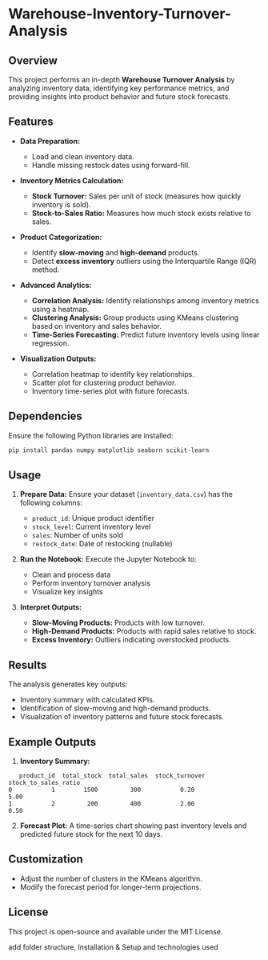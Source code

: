 # Warehouse-Inventory-Turnover-Analysis
## Overview

This project performs an in-depth **Warehouse Turnover Analysis** by analyzing inventory data, identifying key performance metrics, and providing insights into product behavior and future stock forecasts.

## Features

- **Data Preparation:**

  - Load and clean inventory data.
  - Handle missing restock dates using forward-fill.

- **Inventory Metrics Calculation:**

  - **Stock Turnover:** Sales per unit of stock (measures how quickly inventory is sold).
  - **Stock-to-Sales Ratio:** Measures how much stock exists relative to sales.

- **Product Categorization:**

  - Identify **slow-moving** and **high-demand** products.
  - Detect **excess inventory** outliers using the Interquartile Range (IQR) method.

- **Advanced Analytics:**

  - **Correlation Analysis:** Identify relationships among inventory metrics using a heatmap.
  - **Clustering Analysis:** Group products using KMeans clustering based on inventory and sales behavior.
  - **Time-Series Forecasting:** Predict future inventory levels using linear regression.

- **Visualization Outputs:**

  - Correlation heatmap to identify key relationships.
  - Scatter plot for clustering product behavior.
  - Inventory time-series plot with future forecasts.

## Dependencies

Ensure the following Python libraries are installed:

```bash
pip install pandas numpy matplotlib seaborn scikit-learn
```

## Usage

1. **Prepare Data:** Ensure your dataset (`inventory_data.csv`) has the following columns:

   - `product_id`: Unique product identifier
   - `stock_level`: Current inventory level
   - `sales`: Number of units sold
   - `restock_date`: Date of restocking (nullable)

2. **Run the Notebook:** Execute the Jupyter Notebook to:

   - Clean and process data
   - Perform inventory turnover analysis
   - Visualize key insights

3. **Interpret Outputs:**

   - **Slow-Moving Products:** Products with low turnover.
   - **High-Demand Products:** Products with rapid sales relative to stock.
   - **Excess Inventory:** Outliers indicating overstocked products.

## Results

The analysis generates key outputs:

- Inventory summary with calculated KPIs.
- Identification of slow-moving and high-demand products.
- Visualization of inventory patterns and future stock forecasts.

## Example Outputs

1. **Inventory Summary:**

```
   product_id  total_stock  total_sales  stock_turnover  stock_to_sales_ratio
0           1        1500         300           0.20                5.00
1           2         200         400           2.00                0.50
```

2. **Forecast Plot:**
   A time-series chart showing past inventory levels and predicted future stock for the next 10 days.

## Customization

- Adjust the number of clusters in the KMeans algorithm.
- Modify the forecast period for longer-term projections.

## License

This project is open-source and available under the MIT License.

add folder structure, Installation & Setup and technologies used

